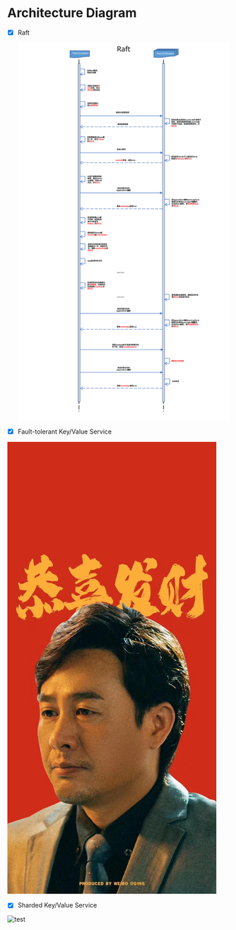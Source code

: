 # Architecture Diagram

- [x] Raft

  ![raftPicture.svg](image_readme/raftPicture.svg)

- [x] Fault-tolerant Key/Value Service

![test](image_readme/test.jpg)

- [x] Sharded Key/Value Service

![test](https://raw.githubusercontent.com/Scostifile/lab/feature/acheiveShardKV/image_readme/test.jpg)